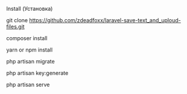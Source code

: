 Install (Установка)

git clone https://github.com/zdeadfoxx/laravel-save-text_and_uploud-files.git

composer install

yarn or npm install

php artisan migrate

php artisan key:generate

php artisan serve
